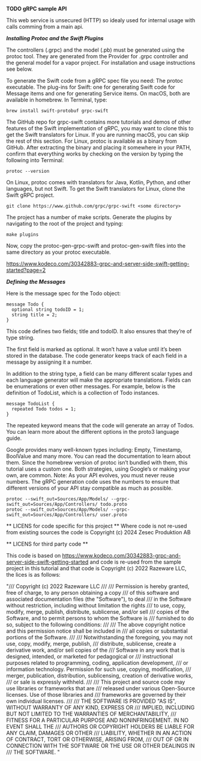 **TODO gRPC sample API**

This web service is unsecured (HTTP) so idealy used for internal usage with calls comming from a main api.


***Installing Protoc and the Swift Plugins***

The controllers (.grpc) and the model (.pb) must be generated using the protoc tool. They are generated from the Provider for .grpc controller and the general model for a vapor project. For installation and usage  instructions see below.

To generate the Swift code from a gRPC spec file you need:
The protoc executable.
The plug-ins for Swift: one for generating Swift code for Message items and one for generating Service items.
On macOS, both are available in homebrew. In Terminal, type:
```
brew install swift-protobuf grpc-swift
```

The GitHub repo for grpc-swift contains more tutorials and demos of other features of the Swift implementation of gRPC, you may want to clone this to get the Swift translators for Linux. If you are running macOS, you can skip the rest of this section.
For Linux, protoc is available as a binary from GitHub. After extracting the binary and placing it somewhere in your PATH, confirm that everything works by checking on the version by typing the following into Terminal:
```
protoc --version
```

On Linux, protoc comes with translators for Java, Kotlin, Python, and other languages, but not Swift. To get the Swift translators for Linux, clone the Swift gRPC project.
```
git clone https://www.github.com/grpc/grpc-swift <some directory>
```

The project has a number of make scripts. Generate the plugins by navigating to the root of the project and typing:
```
make plugins
```
Now, copy the protoc-gen-grpc-swift and protoc-gen-swift files into the same directory as your protoc executable.


https://www.kodeco.com/30342883-grpc-and-server-side-swift-getting-started?page=2

***Defining the Messages***

Here is the message spec for the Todo object:


```
message Todo {
  optional string todoID = 1;
  string title = 2;
}
```

This code defines two fields; title and todoID. It also ensures that they’re of type string.

The first field is marked as optional. It won’t have a value until it’s been stored in the database. The code generator keeps track of each field in a message by assigning it a number.

In addition to the string type, a field can be many different scalar types and each language generator will make the appropriate translations. Fields can be enumerations or even other messages. For example, below is the definition of TodoList, which is a collection of Todo instances.


```
message TodoList {
  repeated Todo todos = 1;
}
```

The repeated keyword means that the code will generate an array of Todos. You can learn more about the different options in the proto3 language guide.

Google provides many well-known types including: Empty, Timestamp, BoolValue and many more. You can read the documentation to learn about them. Since the homebrew version of protoc isn’t bundled with them, this tutorial uses a custom one. Both strategies, using Google’s or making your own, are common.
Note: As your API evolves, you must never reuse numbers. The gRPC generation code uses the numbers to ensure that different versions of your API stay compatible as much as possible.


```
protoc --swift_out=Sources/App/Models/ --grpc-swift_out=Sources/App/Controllers/ todo.proto
protoc --swift_out=Sources/App/Models/ --grpc-swift_out=Sources/App/Controllers/ user.proto
```



** LICENS for code specific for this project **
Where code is not re-used from existing sources the code is Copyright (c) 2024 Zesec Produktion AB


** LICENS for third party code **

This code is based on https://www.kodeco.com/30342883-grpc-and-server-side-swift-getting-started and code is re-used from the sample project in this tutorial and that code is Copyright (c) 2022 Razeware LLC, the lices is as follows:

"/// Copyright (c) 2022 Razeware LLC
///
/// Permission is hereby granted, free of charge, to any person obtaining a copy
/// of this software and associated documentation files (the "Software"), to deal
/// in the Software without restriction, including without limitation the rights
/// to use, copy, modify, merge, publish, distribute, sublicense, and/or sell
/// copies of the Software, and to permit persons to whom the Software is
/// furnished to do so, subject to the following conditions:
///
/// The above copyright notice and this permission notice shall be included in
/// all copies or substantial portions of the Software.
///
/// Notwithstanding the foregoing, you may not use, copy, modify, merge, publish,
/// distribute, sublicense, create a derivative work, and/or sell copies of the
/// Software in any work that is designed, intended, or marketed for pedagogical or
/// instructional purposes related to programming, coding, application development,
/// or information technology.  Permission for such use, copying, modification,
/// merger, publication, distribution, sublicensing, creation of derivative works,
/// or sale is expressly withheld.
///
/// This project and source code may use libraries or frameworks that are
/// released under various Open-Source licenses. Use of those libraries and
/// frameworks are governed by their own individual licenses.
///
/// THE SOFTWARE IS PROVIDED "AS IS", WITHOUT WARRANTY OF ANY KIND, EXPRESS OR
/// IMPLIED, INCLUDING BUT NOT LIMITED TO THE WARRANTIES OF MERCHANTABILITY,
/// FITNESS FOR A PARTICULAR PURPOSE AND NONINFRINGEMENT. IN NO EVENT SHALL THE
/// AUTHORS OR COPYRIGHT HOLDERS BE LIABLE FOR ANY CLAIM, DAMAGES OR OTHER
/// LIABILITY, WHETHER IN AN ACTION OF CONTRACT, TORT OR OTHERWISE, ARISING FROM,
/// OUT OF OR IN CONNECTION WITH THE SOFTWARE OR THE USE OR OTHER DEALINGS IN
/// THE SOFTWARE.
"
